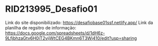 # RID213995_Desafio01

Link do site disponibilizado: https://desafiobase01ssf.netlify.app/
Link da planilha de regsitro de informação: https://docs.google.com/spreadsheets/d/1dH6z-9LfjbhzaGtv6H0iT2vijWtCEG4BKmn6T3Wj410/edit?usp=sharing
